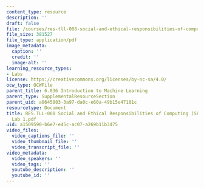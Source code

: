 ```yaml
---
content_type: resource
description: ''
draft: false
file: /courses/res-tll-008-social-and-ethical-responsibilities-of-computing-serc-fall-2021/a1509590b6e7e45cac07a269b11b3d75_RES-TLL008F21-6036_lab1.pdf
file_size: 381527
file_type: application/pdf
image_metadata:
  caption: ''
  credit: ''
  image-alt: ''
learning_resource_types:
- Labs
license: https://creativecommons.org/licenses/by-nc-sa/4.0/
ocw_type: OCWFile
parent_title: 6.036 Introduction to Machine Learning
parent_type: SupplementalResourceSection
parent_uid: a0645803-3a97-da0c-e60a-49b15e47101c
resourcetype: Document
title: RES.TLL-008 Social and Ethical Responsibilities of Computing (SERC), 6.036
  Lab 1.pdf
uid: a1509590-b6e7-e45c-ac07-a269b11b3d75
video_files:
  video_captions_file: ''
  video_thumbnail_file: ''
  video_transcript_file: ''
video_metadata:
  video_speakers: ''
  video_tags: ''
  youtube_description: ''
  youtube_id: ''
---
```

